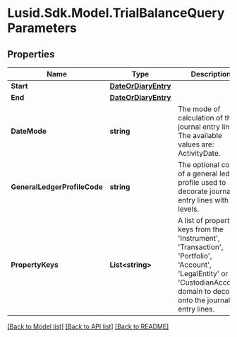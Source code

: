 # Lusid.Sdk.Model.TrialBalanceQueryParameters

## Properties

Name | Type | Description | Notes
------------ | ------------- | ------------- | -------------
**Start** | [**DateOrDiaryEntry**](DateOrDiaryEntry.md) |  | [optional] 
**End** | [**DateOrDiaryEntry**](DateOrDiaryEntry.md) |  | [optional] 
**DateMode** | **string** | The mode of calculation of the journal entry lines. The available values are: ActivityDate. | [optional] 
**GeneralLedgerProfileCode** | **string** | The optional code of a general ledger profile used to decorate journal entry lines with levels. | [optional] 
**PropertyKeys** | **List&lt;string&gt;** | A list of property keys from the &#39;Instrument&#39;, &#39;Transaction&#39;, &#39;Portfolio&#39;, &#39;Account&#39;, &#39;LegalEntity&#39; or &#39;CustodianAccount&#39; domain to decorate onto the journal entry lines. | [optional] 

[[Back to Model list]](../README.md#documentation-for-models) [[Back to API list]](../README.md#documentation-for-api-endpoints) [[Back to README]](../README.md)

